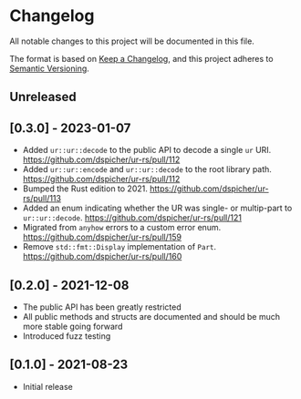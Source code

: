 # Changelog
All notable changes to this project will be documented in this file.

The format is based on [Keep a Changelog](https://keepachangelog.com/en/1.0.0/),
and this project adheres to [Semantic Versioning](https://semver.org/spec/v2.0.0.html).

## Unreleased

## [0.3.0] - 2023-01-07
 - Added `ur::ur::decode` to the public API to decode a single `ur` URI. https://github.com/dspicher/ur-rs/pull/112
 - Added `ur::ur::encode` and `ur::ur::decode` to the root library path. https://github.com/dspicher/ur-rs/pull/112
 - Bumped the Rust edition to 2021. https://github.com/dspicher/ur-rs/pull/113
 - Added an enum indicating whether the UR was single- or multip-part to `ur::ur::decode`. https://github.com/dspicher/ur-rs/pull/121
 - Migrated from `anyhow` errors to a custom error enum. https://github.com/dspicher/ur-rs/pull/159
 - Remove `std::fmt::Display` implementation of `Part`. https://github.com/dspicher/ur-rs/pull/160

## [0.2.0] - 2021-12-08
 - The public API has been greatly restricted
 - All public methods and structs are documented and should be much more stable going forward
 - Introduced fuzz testing

## [0.1.0] - 2021-08-23
 - Initial release
